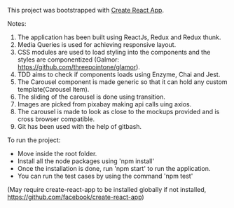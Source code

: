 This project was bootstrapped with [Create React App](https://github.com/facebookincubator/create-react-app).

Notes:

1. The application has been built using ReactJs, Redux and Redux thunk.
2. Media Queries is used for achieving responsive layout.
3. CSS modules are used to load styling into the components and the styles are componentized (Galmor: https://github.com/threepointone/glamor).
4. TDD aims to check if components loads using Enzyme, Chai and Jest.
5. The Carousel component is made generic so that it can hold any custom template(Carousel Item).
6. The sliding of the carousel is done using transition.
7. Images are picked from pixabay making api calls uing axios.
8. The carousel is made to look as close to the mockups provided and is cross browser compatible.
9. Git has been used with the help of gitbash.

To run the project:

- Move inside the root folder.
- Install all the node packages using 'npm install'
- Once the installation is done, run 'npm start' to run the application.
- You can run the test cases by using the command 'npm test'

(May require create-react-app to be installed globally if not installed, https://github.com/facebook/create-react-app)
